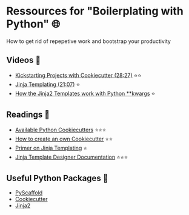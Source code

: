 # Ressources for "Boilerplating with Python" :globe_with_meridians:
How to get rid of repepetive work and bootstrap your productivity

## Videos :movie_camera:
- [Kickstarting Projects with Cookiecutter (28:27)](https://www.youtube.com/watch?v=nExL0SgKsDY) :star::star:
- [Jinja Templating (21:07)](https://www.youtube.com/watch?v=3tf8XlhsQAo&t=870s) :star:
- [How the Jinja2 Templates work with Python **kwargs](https://www.youtube.com/watch?v=etvFRzEiXAI&t=39s) :star:

## Readings :notebook:
- [Available Python Cookiecutters](https://github.com/audreyr/cookiecutter#python) :star::star::star:
- [How to create an own Cookiecutter](http://cookiecutter.readthedocs.io/en/latest/first_steps.html) :star::star:
- [Primer on Jinja Templating](https://realpython.com/blog/python/primer-on-jinja-templating/) :star:
- [Jinja Template Designer Documentation](http://jinja.pocoo.org/docs/dev/templates/) :star::star::star:

## Useful Python Packages :rocket:
- [PyScaffold](https://pyscaffold.readthedocs.io/en/v2.5.7/)
- [Cookiecutter](https://github.com/audreyr/cookiecutter)
- [Jinja2](http://jinja.pocoo.org)
